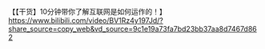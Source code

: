 
【【干货】10分钟带你了解互联网是如何运作的！】 https://www.bilibili.com/video/BV1Rz4y197Jd/?share_source=copy_web&vd_source=9c1e19a73fa7bd23bb37aa8d7467d862
